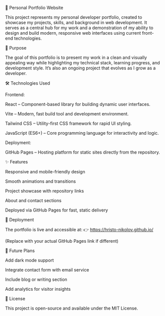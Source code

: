 💼 Personal Portfolio Website

This project represents my personal developer portfolio, created to showcase my projects, skills, and background in web development. It serves as a central hub for my work and a demonstration of my ability to design and build modern, responsive web interfaces using current front-end technologies.

🎯 Purpose

The goal of this portfolio is to present my work in a clean and visually appealing way while highlighting my technical stack, learning progress, and development style. It’s also an ongoing project that evolves as I grow as a developer.

🛠️ Technologies Used

Frontend:

React – Component-based library for building dynamic user interfaces.

Vite – Modern, fast build tool and development environment.

Tailwind CSS – Utility-first CSS framework for rapid UI styling.

JavaScript (ES6+) – Core programming language for interactivity and logic.

Deployment:

GitHub Pages – Hosting platform for static sites directly from the repository.

✨ Features

Responsive and mobile-friendly design

Smooth animations and transitions

Project showcase with repository links

About and contact sections

Deployed via GitHub Pages for fast, static delivery

🚀 Deployment

The portfolio is live and accessible at:
👉 https://hristo-nikolov.github.io/

(Replace with your actual GitHub Pages link if different)

🧭 Future Plans

Add dark mode support

Integrate contact form with email service

Include blog or writing section

Add analytics for visitor insights

📝 License

This project is open-source and available under the MIT License.